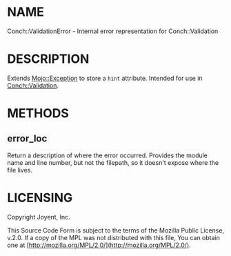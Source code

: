 # NAME

Conch::ValidationError - Internal error representation for Conch::Validation

# DESCRIPTION

Extends [Mojo::Exception](https://metacpan.org/pod/Mojo::Exception) to store a `hint` attribute. Intended for use in
[Conch::Validation](/../modules/Conch::Validation).

# METHODS

## error\_loc

Return a description of where the error occurred. Provides the module name and
line number, but not the filepath, so it doesn't expose where the file lives.

# LICENSING

Copyright Joyent, Inc.

This Source Code Form is subject to the terms of the Mozilla Public License,
v.2.0. If a copy of the MPL was not distributed with this file, You can obtain
one at [http://mozilla.org/MPL/2.0/](http://mozilla.org/MPL/2.0/).
